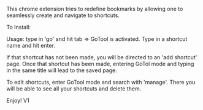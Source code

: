 This chrome extension tries to redefine bookmarks by allowing one to seamlessly create and navigate to shortcuts.

To Install:

Usage:
type in 'go' and hit tab => GoTool is activated. Type in a shortcut name and hit enter. 

If that shortcut has not been made, you will be directed to an 'add shortcut' page. Once that shortcut has been made, entering GoTol mode and typing in the same title will lead to the saved page. 

To edit shortcuts, enter GoTool mode and search with 'manage'. There you will be able to see all your shortcuts and delete them.

Enjoy!
V1

